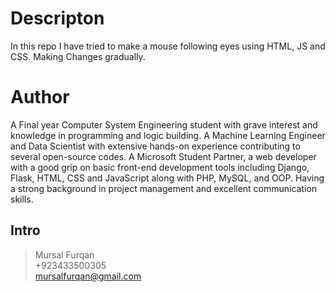 # Descripton
In this repo I have tried to make a mouse following eyes using HTML, JS and CSS. Making Changes gradually.
# Author
A Final year Computer System Engineering student with grave interest and knowledge in programming and logic building. A Machine Learning Engineer and Data Scientist with extensive hands-on experience contributing to several open-source codes. A Microsoft Student Partner, a web developer with a good grip on basic front-end development tools including Django, Flask, HTML, CSS and JavaScript along with PHP, MySQL, and OOP. Having a strong background in project management and excellent communication skills.

## Intro
> Mursal Furqan  <br />
> +923433500305  <br />
> mursalfurqan@gmail.com
